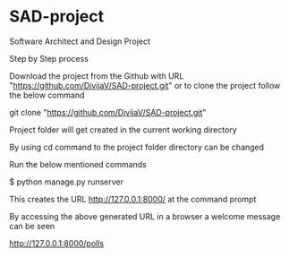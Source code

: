 # SAD-project
Software Architect and Design Project

Step by Step process 

Download the project from the Github with URL "https://github.com/DivijaV/SAD-project.git" or to clone the project follow the below command

git clone "https://github.com/DivijaV/SAD-project.git"

Project folder will get created in the current working directory

By using cd command to the project folder directory can be changed

Run the below mentioned commands

$ python manage.py runserver

This creates the URL http://127.0.0.1:8000/ at the command prompt

By accessing the above generated URL in a browser a welcome message can be seen

http://127.0.0.1:8000/polls
